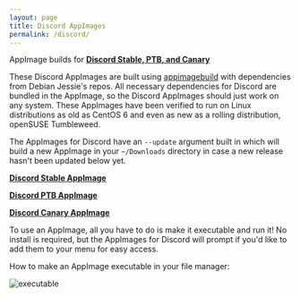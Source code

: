 ```yaml
---
layout: page
title: Discord AppImages
permalink: /discord/
---
```


AppImage builds for **[Discord Stable, PTB, and Canary](https://discordapp.com)**

These Discord AppImages are built using [appimagebuild](https://github.com/simoniz0r/AppImages) with dependencies from Debian Jessie's repos.  All necessary dependencies for Discord are bundled in the AppImage, so the Discord AppImages should just work on any system.  These AppImages have been verified to run on Linux distributions as old as CentOS 6 and even as new as a rolling distribution, openSUSE Tumbleweed.

The AppImages for Discord have an `--update` argument built in which will build a new AppImage in your `~/Downloads` directory in case a new release hasn't been updated below yet.

**[Discord Stable AppImage](https://github.com/simoniz0r/Discord-AppImage/releases)**

**[Discord PTB AppImage](https://github.com/simoniz0r/Discord-PTB-AppImage/releases)**

**[Discord Canary AppImage](https://github.com/simoniz0r/Discord-Canary-AppImage/releases)**

To use an AppImage, all you have to do is make it executable and run it!  No install is required, but the AppImages for Discord will prompt if you'd like to add them to your menu for easy access.

How to make an AppImage executable in your file manager:

![executable](https://u.teknik.io/rEZBa.gif)
